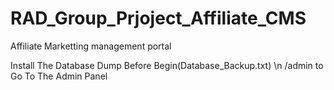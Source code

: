 # RAD_Group_Prjoject_Affiliate_CMS
Affiliate Marketting management  portal

Install The Database Dump Before Begin(Database_Backup.txt) \n
/admin to Go To The Admin Panel
